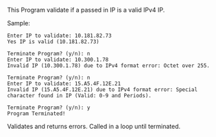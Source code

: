 This Program validate if a passed in IP is a valid IPv4 IP.

Sample:

    Enter IP to validate: 10.181.82.73
    Yes IP is valid (10.181.82.73)

    Terminate Program? (y/n): n
    Enter IP to validate: 10.300.1.78
    Invalid IP (10.300.1.78) due to IPv4 format error: Octet over 255.

    Terminate Program? (y/n): n
    Enter IP to validate: 15.A5.4F.12E.21
    Invalid IP (15.A5.4F.12E.21) due to IPv4 format error: Special character found in IP (Valid: 0-9 and Periods).

    Terminate Program? (y/n): y
    Program Terminated!

Validates and returns errors. Called in a loop until terminated.
